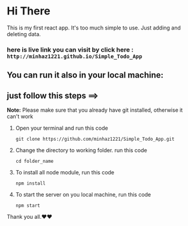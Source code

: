 # Hi There  
This is my first react app. It's too much simple to use. Just adding and deleting data.  

### here is live link you can visit by click here : <a target="_blank" src="http://minhaz1221.github.io/Simple_Todo_App">`http://minhaz1221.github.io/Simple_Todo_App`</a>  


## You can run it also in your  local machine: 
## just follow this steps  ==>  

__Note:__ Please make sure that you already have git installed, otherwise it can't work

1. Open your terminal and run this code 
    ```
    git clone https://github.com/minhaz1221/Simple_Todo_App.git
    ```  
2. Change the directory to working folder. run this code  
    ```
    cd folder_name 
    ```  
3. To install all node module, run this code  
    ```
    npm install
    ```  
4. To start the server on you local machine, run this code  
    ```
    npm start 
    ```

Thank you all.❤❤
